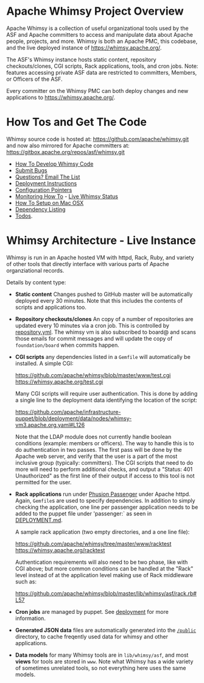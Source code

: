 Apache Whimsy Project Overview
==================

Apache Whimsy is a collection of useful organizational tools used by 
the ASF and Apache committers to access and manipulate data about 
Apache people, projects, and more.  Whimsy is both an Apache PMC, 
this codebase, and the live deployed instance of https://whimsy.apache.org/.

The ASF's Whimsy instance hosts static content, repository checkouts/clones, CGI scripts, Rack
applications, tools, and cron jobs.  Note: features accessing private 
ASF data are restricted to committers, Members, or Officers of the ASF. 

Every committer on the Whimsy PMC can both deploy changes and new
applications to https://whimsy.apache.org/. 

How Tos and Get The Code
===============

Whimsy source code is hosted at:
    https://github.com/apache/whimsy.git
and now also mirrored for Apache committers at:
    https://gitbox.apache.org/repos/asf/whimsy.git

 * [How To Develop Whimsy Code](./DEVELOPMENT.md)
 * [Submit Bugs](https://issues.apache.org/jira/browse/WHIMSY)
 * [Questions? Email The List](https://lists.apache.org/list.html?dev@whimsical.apache.org)
 * [Deployment Instructions](./DEPLOYMENT.md)
 * [Configuration Pointers](./CONFIGURE.md)
 * [Monitoring How To](./www/status/README.md) - [Live Whimsy Status](https://whimsy.apache.org/status/)
 * [How To Setup on Mac OSX](./MACOSX.md)
 * [Dependency Listing](./SOFTWARE.md)
 * [Todos](TODOS.md).

Whimsy Architecture - Live Instance
===================

Whimsy is run in an Apache hosted VM with httpd, Rack, Ruby, and variety of other tools 
that directly interface with various parts of Apache organziational records.

Details by content type:

 * **Static content**  Changes pushed to GitHub master will be
   automatically deployed every 30 minutes.  Note that this includes the
   contents of scripts and applications too.
  
 * **Repository checkouts/clones**  An copy of a number of repositories
   are updated every 10 minutes via a cron job.  This is controlled
   by [repository.yml](repository.yml).  The whimsy vm is also subscribed
   to board@ and scans those emails for commit messages and will update
   the copy of `foundation/board` when commits happen.
  
 * **CGI scripts** any dependencies listed in a `Gemfile` will
   automatically be installed.  A simple CGI:

    https://github.com/apache/whimsy/blob/master/www/test.cgi
    https://whimsy.apache.org/test.cgi

   Many CGI scripts will require user authentication.  This is done by adding
   a single line to the deployment data identifying the location of the
   script:

    https://github.com/apache/infrastructure-puppet/blob/deployment/data/nodes/whimsy-vm3.apache.org.yaml#L126

   Note that the LDAP module does not currently handle boolean conditions
   (example: members or officers).  The way to handle this is to do
   authentication in two passes.  The first pass will be done by the Apache
   web server, and verify that the user is a part of the most inclusive group
   (typically: committers).  The CGI scripts that need to do more will need to
   perform additional checks, and output a "Status: 401 Unauthorized" as the
   first line of their output if access to this tool is not permitted for the
   user.

 * **Rack applications** run under
   [Phusion Passenger](https://www.phusionpassenger.com/) under Apache httpd.
   Again, `Gemfile`s are used to specify dependencies.  In addition to simply
   checking the application, one line per passenger application needs to be
   added to the puppet file under 'passenger:` as seen in [DEPLOYMENT.md](./DEPLOYMENT.md#puppetnode).

   A sample rack application (two empty directories, and a one line file):

    https://github.com/apache/whimsy/tree/master/www/racktest
    https://whimsy.apache.org/racktest

   Authentication requirements will also need to be two phase, like with CGI
   above; but more common conditions can be handled at the "Rack" level
   instead of at the application level making use of Rack middleware such as:

    https://github.com/apache/whimsy/blob/master/lib/whimsy/asf/rack.rb#L57
    
 * **Cron jobs** are managed by puppet.  See [deployment](DEPLOYMENT.md) for more
   information.
   
 * **Generated JSON data** files are automatically generated into 
   the [`/public`](https://whimsy.apache.org/public/) directory, to 
   cache freqently used data for whimsy and other applications. 
  
 * **Data models** for many Whimsy tools are in `lib/whimsy/asf`, and 
   most **views** for tools are stored in `www`.  Note what Whimsy has 
   a wide variety of sometimes unrelated tools, so not everything 
   here uses the same models.
